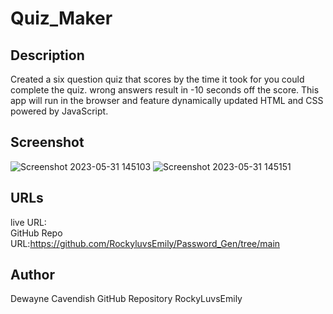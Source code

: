 # Quiz_Maker

## Description

Created a six question quiz that scores by the time it took for you could complete the quiz. wrong answers result in -10 seconds off the score. This app will run in the browser and feature dynamically updated HTML and CSS powered by JavaScript.



## Screenshot



![Screenshot 2023-05-31 145103](https://github.com/RockyluvsEmily/Quiz_Maker/assets/128332080/88b790de-c805-4f31-b924-bcdac57cbfcd)
![Screenshot 2023-05-31 145151](https://github.com/RockyluvsEmily/Quiz_Maker/assets/128332080/1c3f6ccb-c49d-4a08-ac96-e240ce90968a)


## URLs

live URL: 
<br>
GitHub Repo URL:https://github.com/RockyluvsEmily/Password_Gen/tree/main

## Author
Dewayne Cavendish
GitHub Repository RockyLuvsEmily
